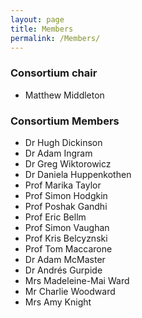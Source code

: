 ```yaml
---
layout: page
title: Members
permalink: /Members/
---
```


### Consortium chair

* Matthew Middleton

### Consortium Members

* Dr Hugh Dickinson
* Dr Adam Ingram
* Dr Greg Wiktorowicz
* Dr Daniela Huppenkothen
* Prof Marika Taylor
* Prof Simon Hodgkin
* Prof Poshak Gandhi
* Prof Eric Bellm
* Prof Simon Vaughan
* Prof Kris Belcyznski
* Prof Tom Maccarone
* Dr Adam McMaster
* Dr Andrés Gurpide
* Mrs Madeleine-Mai Ward
* Mr Charlie Woodward
* Mrs Amy Knight


